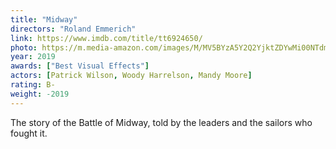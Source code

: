 ```yaml
---
title: "Midway"
directors: "Roland Emmerich"
link: https://www.imdb.com/title/tt6924650/
photo: https://m.media-amazon.com/images/M/MV5BYzA5Y2Q2YjktZDYwMi00NTdmLThlMjctMmY5NDgwOWRhZDUxXkEyXkFqcGdeQXVyODE5NzE3OTE@._V1_.jpg
year: 2019
awards: ["Best Visual Effects"]
actors: [Patrick Wilson, Woody Harrelson, Mandy Moore]
rating: B-
weight: -2019
---
```

The story of the Battle of Midway, told by the leaders and the sailors who fought it.